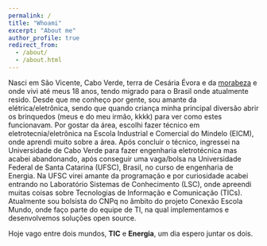 ```yaml
---
permalink: /
title: "Whoami"
excerpt: "About me"
author_profile: true
redirect_from: 
  - /about/
  - /about.html
---
```


  Nasci em São Vicente, Cabo Verde, terra de Cesária Évora e da [morabeza][1] e onde vivi até meus 18 anos, tendo migrado para o Brasil onde atualmente resido. Desde que me conheço por gente, sou amante da elétrica/eletrônica, sendo que quando criança minha principal diversão  abrir os brinquedos (meus e do meu irmão, kkkk) para ver como estes funcionavam. Por gostar da área, escolhi fazer técnico em eletrotecnia/eletrônica na Escola Industrial e Comercial do Mindelo (EICM), onde aprendi muito sobre a área. Após concluir o técnico, ingressei na Universidade de Cabo Verde para fazer engenharia eletrotécnica mas acabei abandonando, após conseguir uma vaga/bolsa  na  Universidade Federal de Santa Catarina (UFSC), Brasil, no curso  de engenharia de Energia. Na UFSC virei amante da programação e por curiosidade acabei entrando no Laboratório Sistemas de Conhecimento (LSC), onde apreendi muitas coisas sobre Tecnologias de Informação e Comunicação (TICs). Atualmente sou bolsista do CNPq no âmbito do projeto Conexão Escola Mundo, onde faço parte do equipe de TI, na qual implementamos e  desenvolvemos soluções open source.

  Hoje vago entre dois mundos, **TIC** e  **Energia**, um dia espero juntar os dois.

  [1]:https://ciberduvidas.iscte-iul.pt/consultorio/perguntas/o-regionalismo-morabeza-cabo-verde/24609